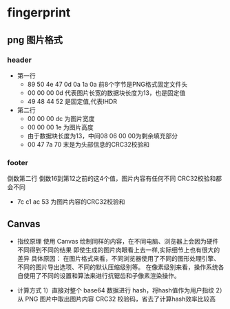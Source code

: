 # fingerprint

## png 图片格式
### header
- 第一行
  - 89 50 4e 47 0d 0a 1a 0a 前8个字节是PNG格式固定文件头
  - 00 00 00 0d 代表图片长宽的数据块长度为13，也是固定值
  - 49 48 44 52 是固定值,代表IHDR
- 第二行
  - 00 00 00 dc 为图片宽度
  - 00 00 00 1e 为图片高度
  - 由于数据块长度为13，中间08 06 00 00为剩余填充部分
  - 00 47 7a 70 末是为头部信息的CRC32校验和

### footer
倒数第二行 倒数16到第12之前的这4个值，图片内容有任何不同 CRC32校验和都会不同
- 7c c1 ac 53 为图片内容的CRC32校验和

## Canvas 
- 指纹原理
使用 Canvas 绘制同样的内容，在不同电脑、浏览器上会因为硬件不同得到不同的结果
即使生成的图片肉眼看上去一样,实际细节上也有很大的差异
具体原因：
    在图片格式来看，不同浏览器使用了不同的图形处理引擎、不同的图片导出选项、不同的默认压缩级别等。
    在像素级别来看，操作系统各自使用了不同的设置和算法来进行抗锯齿和子像素渲染操作。
    
- 计算方式
1）直接对整个 base64 数据进行 hash，将hash值作为用户指纹
2）从 PNG 图片中取出图片内容 CRC32 校验码，省去了计算hash效率比较高


